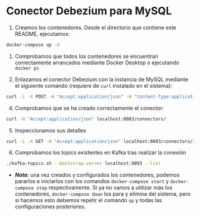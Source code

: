 # Conector Debezium para MySQL

1. Creamos los contenedores. Desde el directorio que contiene este README, ejecutamos:

```bash
docker-compose up -d
```

1. Comprobamos que todos los contenedores se encuentran correctamente arrancados mediante Docker Desktop o ejecutando `docker ps`

2. Enlazamos el conector Debezium con la instancia de MySQL mediante el siguiente comando (requiere de `curl` instalado en el sistema):

```bash
curl -i -X POST -H "Accept:application/json" -H "Content-Type:application/json" localhost:8083/connectors/ -d '{ "name": "inventory-connector", "config": { "connector.class": "io.debezium.connector.mysql.MySqlConnector", "tasks.max": "1", "database.hostname": "mysql", "database.port": "3306", "database.user": "debezium", "database.password": "dbz", "database.server.id": "184054", "database.server.name": "inventory", "topic.prefix": "dbserver1", "database.include.list": "inventory", "schema.history.internal.kafka.bootstrap.servers": "kafka:9092", "schema.history.internal.kafka.topic": "schemahistory.inventory", "skipped.operations" : "t"} }'
```

4. Comprobamos que se ha creado correctamente el conector:

```bash
curl -H "Accept:application/json" localhost:8083/connectors/
```

5. Inspeccionamos sus detalles

```bash
curl -i -X GET -H "Accept:application/json" localhost:8083/connectors/inventory-connector
```

6. Comprobamos los topics existentes en Kafka tras realizar la conexión

```bash
./kafka-topics.sh --bootstrap-server localhost:9093 --list
```

- ***Nota***: una vez creados y configurados los contenedores, podemos pararlos e iniciarlos con los comandos `docker-compose start` y `docker-compose stop` respectivamente. Si ya no vamos a utilizar más los contenedores, `docker-compose down` los para y elimina del sistema, pero si hacemos esto debemos repetir el comando `up` y todas las configuraciones posteriores.
